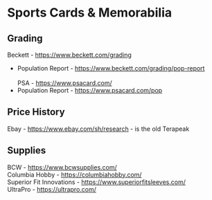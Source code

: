 # Sports Cards & Memorabilia

## Grading

Beckett - https://www.beckett.com/grading<br />
- Population Report - https://www.beckett.com/grading/pop-report<br /><br />
PSA - https://www.psacard.com/<br />
- Population Report - https://www.psacard.com/pop<br />

## Price History

Ebay - https://www.ebay.com/sh/research - is the old Terapeak<br />

## Supplies

BCW - https://www.bcwsupplies.com/<br />
Columbia Hobby - https://columbiahobby.com/<br />
Superior Fit Innovations - https://www.superiorfitsleeves.com/<br />
UltraPro - https://ultrapro.com/<br />
